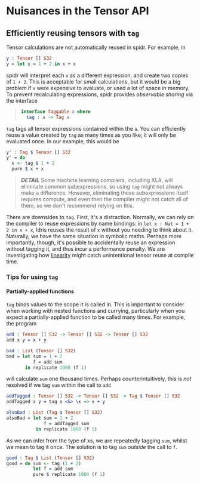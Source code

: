 <!--
Copyright 2023 Joel Berkeley

Licensed under the Apache License, Version 2.0 (the "License");
you may not use this file except in compliance with the License.
You may obtain a copy of the License at

    http://www.apache.org/licenses/LICENSE-2.0

Unless required by applicable law or agreed to in writing, software
distributed under the License is distributed on an "AS IS" BASIS,
WITHOUT WARRANTIES OR CONDITIONS OF ANY KIND, either express or implied.
See the License for the specific language governing permissions and
limitations under the License.
-->
# Nuisances in the Tensor API

## Efficiently reusing tensors with `tag`

Tensor calculations are not automatically reused in spidr. For example, in
<!-- idris
import Tensor
-->
```idris
y : Tensor [] S32
y = let x = 1 + 2 in x + x
```
spidr will interpret each `x` as a different expression, and create two copies of `1 + 2`. This is acceptable for small calculations, but it would be a big problem if `x` were expensive to evaluate, or used a lot of space in memory. To prevent recalculating expressions, spidr provides _observable sharing_ via the interface
> ```idris
> interface Taggable a where
>   tag : a -> Tag a
> ```
`tag` tags all tensor expressions contained within the `a`. You can efficiently reuse a value created by `tag` as many times as you like; it will only be evaluated once. In our example, this would be
```idris
y' : Tag $ Tensor [] S32
y' = do
  x <- tag $ 1 + 2
  pure $ x + x 
```

> *__DETAIL__* Some machine learning compilers, including XLA, will eliminate common subexpressions, so using `tag` might not always make a difference. However, eliminating these subexpressions itself requires compute, and even then the compiler might not catch all of them, so we don't recommend relying on this.

There are downsides to `tag`. First, it's a distraction. Normally, we can rely on the compiler to reuse expressions by name bindings: in `let x : Nat = 1 + 2 in x + x`, Idris reuses the result of `x` without you needing to think about it. Naturally, we have the same situation in symbolic maths. Perhaps more importantly, though, it's possible to accidentally reuse an expression without tagging it, and thus incur a performance penalty. We are investigating how [linearity](https://www.type-driven.org.uk/edwinb/papers/idris2.pdf) might catch unintentional tensor reuse at compile time.

### Tips for using `tag`

#### Partially-applied functions

`tag` binds values to the scope it is called in. This is important to consider when working with nested functions and currying, particularly when you expect a partially-applied function to be called many times. For example, the program
```idris
add : Tensor [] S32 -> Tensor [] S32 -> Tensor [] S32
add x y = x + y

bad : List (Tensor [] S32)
bad = let sum = 1 + 2
          f = add sum
       in replicate 1000 (f 1)
```
will calculate `sum` one thousand times. Perhaps counterintuitively, this is _not_ resolved if we tag `sum` within the call to `add`
```idris
addTagged : Tensor [] S32 -> Tensor [] S32 -> Tag $ Tensor [] S32
addTagged x y = tag x <&> \x => x + y

alsoBad : List (Tag $ Tensor [] S32)
alsoBad = let sum = 1 + 2
              f = addTagged sum
           in replicate 1000 (f 1)
```
As we can infer from the type of xs, we are repeatedly tagging `sum`, whilst we mean to tag it once. The solution is to tag `sum` _outside_ the call to `f`.
```idris
good : Tag $ List (Tensor [] S32)
good = do sum <- tag (1 + 2)
          let f = add sum
          pure $ replicate 1000 (f 1)
```

